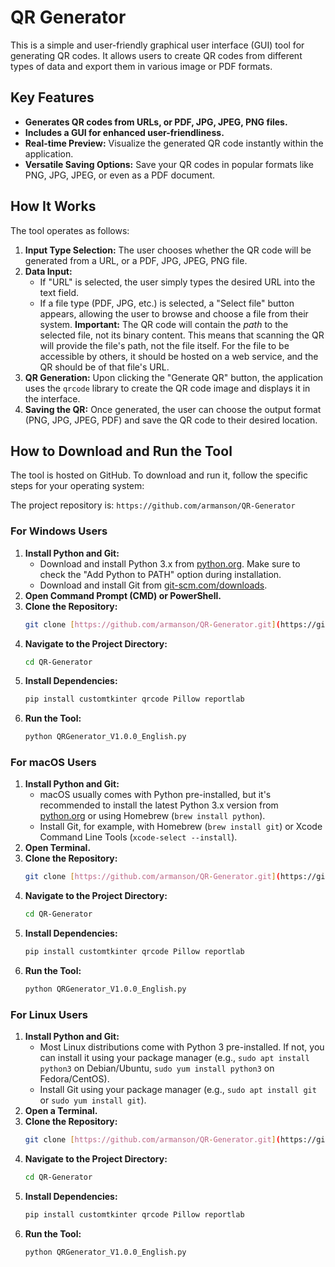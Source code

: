# QR Generator

This is a simple and user-friendly graphical user interface (GUI) tool for generating QR codes. It allows users to create QR codes from different types of data and export them in various image or PDF formats.

## Key Features

* **Generates QR codes from URLs, or PDF, JPG, JPEG, PNG files.**
* **Includes a GUI for enhanced user-friendliness.**
* **Real-time Preview:** Visualize the generated QR code instantly within the application.
* **Versatile Saving Options:** Save your QR codes in popular formats like PNG, JPG, JPEG, or even as a PDF document.

## How It Works

The tool operates as follows:

1.  **Input Type Selection:** The user chooses whether the QR code will be generated from a URL, or a PDF, JPG, JPEG, PNG file.
2.  **Data Input:**
    * If "URL" is selected, the user simply types the desired URL into the text field.
    * If a file type (PDF, JPG, etc.) is selected, a "Select file" button appears, allowing the user to browse and choose a file from their system. **Important:** The QR code will contain the *path* to the selected file, not its binary content. This means that scanning the QR will provide the file's path, not the file itself. For the file to be accessible by others, it should be hosted on a web service, and the QR should be of that file's URL.
3.  **QR Generation:** Upon clicking the "Generate QR" button, the application uses the `qrcode` library to create the QR code image and displays it in the interface.
4.  **Saving the QR:** Once generated, the user can choose the output format (PNG, JPG, JPEG, PDF) and save the QR code to their desired location.

## How to Download and Run the Tool

The tool is hosted on GitHub. To download and run it, follow the specific steps for your operating system:

The project repository is: `https://github.com/armanson/QR-Generator`

### For Windows Users

1.  **Install Python and Git:**
    * Download and install Python 3.x from [python.org](https://www.python.org/downloads/). Make sure to check the "Add Python to PATH" option during installation.
    * Download and install Git from [git-scm.com/downloads](https://git-scm.com/downloads/).
2.  **Open Command Prompt (CMD) or PowerShell.**
3.  **Clone the Repository:**
    ```bash
    git clone [https://github.com/armanson/QR-Generator.git](https://github.com/armanson/QR-Generator.git)
    ```
4.  **Navigate to the Project Directory:**
    ```bash
    cd QR-Generator
    ```
5.  **Install Dependencies:**
    ```bash
    pip install customtkinter qrcode Pillow reportlab
    ```
6.  **Run the Tool:**
    ```bash
    python QRGenerator_V1.0.0_English.py
    ```

### For macOS Users

1.  **Install Python and Git:**
    * macOS usually comes with Python pre-installed, but it's recommended to install the latest Python 3.x version from [python.org](https://www.python.org/downloads/) or using Homebrew (`brew install python`).
    * Install Git, for example, with Homebrew (`brew install git`) or Xcode Command Line Tools (`xcode-select --install`).
2.  **Open Terminal.**
3.  **Clone the Repository:**
    ```bash
    git clone [https://github.com/armanson/QR-Generator.git](https://github.com/armanson/QR-Generator.git)
    ```
4.  **Navigate to the Project Directory:**
    ```bash
    cd QR-Generator
    ```
5.  **Install Dependencies:**
    ```bash
    pip install customtkinter qrcode Pillow reportlab
    ```
6.  **Run the Tool:**
    ```bash
    python QRGenerator_V1.0.0_English.py
    ```

### For Linux Users

1.  **Install Python and Git:**
    * Most Linux distributions come with Python 3 pre-installed. If not, you can install it using your package manager (e.g., `sudo apt install python3` on Debian/Ubuntu, `sudo yum install python3` on Fedora/CentOS).
    * Install Git using your package manager (e.g., `sudo apt install git` or `sudo yum install git`).
2.  **Open a Terminal.**
3.  **Clone the Repository:**
    ```bash
    git clone [https://github.com/armanson/QR-Generator.git](https://github.com/armanson/QR-Generator.git)
    ```
4.  **Navigate to the Project Directory:**
    ```bash
    cd QR-Generator
    ```
5.  **Install Dependencies:**
    ```bash
    pip install customtkinter qrcode Pillow reportlab
    ```
6.  **Run the Tool:**
    ```bash
    python QRGenerator_V1.0.0_English.py
    ```
